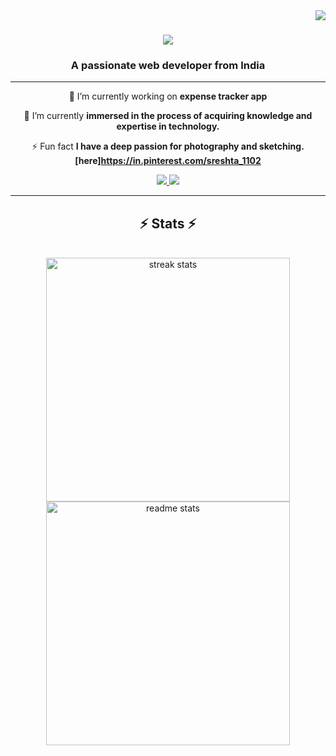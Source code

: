<img align="right" src="https://visitor-badge.laobi.icu/badge?page_id=sreshtech.sreshtech" />

<h1 align="center">
    <img src="https://readme-typing-svg.herokuapp.com/?font=Righteous&size=35&center=true&vCenter=true&width=500&height=70&duration=4000&lines=Hi+There!+👋;+I'm+Sreshta!;" />
</h1>

<h3 align="center">A passionate web developer from India </h3>
<hr/>
<div align="center">
 
 🔭 I’m currently working on **expense tracker app**
 
 🌱 I’m currently **immersed in the process of acquiring knowledge and expertise in technology.**

 ⚡ Fun fact **I have a deep passion for photography and sketching.[here]https://in.pinterest.com/sreshta_1102**
 
 </div>
 <div align="center"> 
  <a href="mailto:kumarisreshta@gmail.com">
    <img src="https://img.shields.io/badge/Gmail-333333?style=for-the-badge&logo=gmail&logoColor=red" />
  </a>
  <a href="https://www.linkedin.com/in/sreshtakmr/" target="_blank">
    <img src="https://img.shields.io/badge/LinkedIn-0077B5?style=for-the-badge&logo=linkedin&logoColor=white" target="_blank" />
  </a>
</div>

 <hr/>

<h2 align="center">⚡ Stats ⚡</h2>
<br>
<div align=center>
  <img width=390 src="https://streak-stats.demolab.com/?user=sreshtech&count_private=true&theme=react&border_radius=10" alt="streak stats"/>
  <img width=390 src="https://github-readme-stats-sreshtech.vercel.app/api?username=sreshtech&count_private=true&show_icons=true&theme=react&rank_icon=github&border_radius=10" alt="readme stats" />
  <br/>
  
</div>

<br/><br/>






<!--
**sreshtech/sreshtech** is a ✨ _special_ ✨ repository because its `README.md` (this file) appears on your GitHub profile.

Here are some ideas to get you started:

- 🔭 I’m currently working on ...
- 🌱 I’m currently learning ...
- 👯 I’m looking to collaborate on ...
- 🤔 I’m looking for help with ...
- 💬 Ask me about ...
- 📫 How to reach me: ...
- 😄 Pronouns: ...
- ⚡ Fun fact: ...
-->
